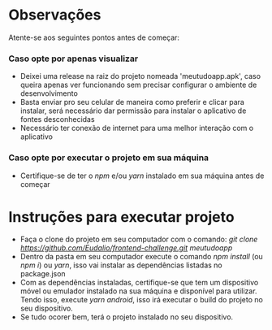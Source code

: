 # Observações
Atente-se aos seguintes pontos antes de começar:
### Caso opte por apenas visualizar
- Deixei uma release na raiz do projeto nomeada 'meutudoapp.apk', caso queira apenas ver funcionando sem precisar configurar o ambiente de desenvolvimento
- Basta enviar pro seu celular de maneira como preferir e clicar para instalar, será necessário dar permissão para instalar o aplicativo de fontes desconhecidas
- Necessário ter conexão de internet para uma melhor interação com o aplicativo
### Caso opte por executar o projeto em sua máquina
- Certifique-se de ter o _npm_ e/ou _yarn_ instalado em sua máquina antes de começar

# Instruções para executar projeto
- Faça o clone do projeto em seu computador com o comando: _git clone https://github.com/Eudalio/frontend-challenge.git meutudoapp_
- Dentro da pasta em seu computador execute o comando _npm install_ (ou _npm i_) ou _yarn_, isso vai instalar as dependências listadas no package.json
- Com as dependências instaladas, certifique-se que tem um dispositivo móvel ou emulador instalado na sua máquina e disponível para utilizar. Tendo isso, execute _yarn android_, isso irá executar o build do projeto no seu dispositivo.
- Se tudo ocorer bem, terá o projeto instalado no seu dispositivo.
